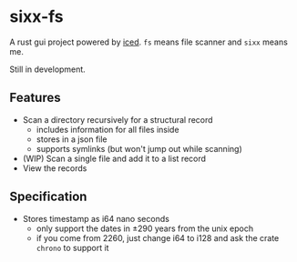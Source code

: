 # sixx-fs

A rust gui project powered by [iced](https://github.com/iced-rs/iced).
`fs` means file scanner and `sixx` means me.

Still in development.

## Features

- Scan a directory recursively for a structural record
  - includes information for all files inside
  - stores in a json file
  - supports symlinks (but won't jump out while scanning)
- (WIP) Scan a single file and add it to a list record
- View the records

## Specification

- Stores timestamp as i64 nano seconds
  - only support the dates in ±290 years from the unix epoch
  - if you come from 2260, just change i64 to i128 and ask the crate `chrono` to support it
